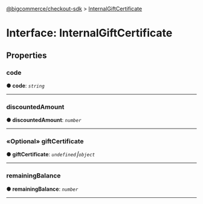 [@bigcommerce/checkout-sdk](../README.md) > [InternalGiftCertificate](../interfaces/internalgiftcertificate.md)



# Interface: InternalGiftCertificate


## Properties
<a id="code"></a>

###  code

**●  code**:  *`string`* 






___

<a id="discountedamount"></a>

###  discountedAmount

**●  discountedAmount**:  *`number`* 






___

<a id="giftcertificate"></a>

### «Optional» giftCertificate

**●  giftCertificate**:  *`undefined`⎮`object`* 






___

<a id="remainingbalance"></a>

###  remainingBalance

**●  remainingBalance**:  *`number`* 






___


